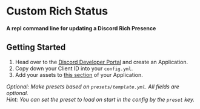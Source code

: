 # Custom Rich Status
#### A repl command line for updating a Discord Rich Presence

## Getting Started
1) Head over to the [Discord Developer Portal](https://discordapp.com/developers) and create an Application.
2) Copy down your Client ID into your `config.yml`.
3) Add your assets to [this section](https://i.imgur.com/nqoSRFK.png) of your Application.
  
_Optional: Make presets based on `presets/template.yml`. All fields are optional._  
_Hint: You can set the preset to load on start in the config by the `preset` key._
